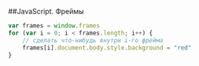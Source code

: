 ##JavaScript. Фреймы

```javascript
var frames = window.frames
for (var i = 0; i < frames.length; i++) {
    // сделать что-нибудь внутри i-го фрейма
    frames[i].document.body.style.background = "red"
}
```